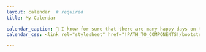 ```yaml
---
layout: calendar  # required
title: My Calendar

calendar_caption: 💜 I know for sure that there are many happy days on this calendar! 💜
calendar_css: <link rel="stylesheet" href="!PATH_TO_COMPONENTS!/bootstrap-calendar/css/calendar.css">

---
```


<!-- <p align="center">
 <img
 src="https://raw.githubusercontent.com/sofijacom/sofijacom.github.io/4d63c7033e8df29685f8d4157a27b3f30ef96a89/assets/web/Sparkles.webp"
   alt="Sparkles"
   width="38"
   height="38"
/>	
🦋 🦋 🦋 🦋 🦋 🦋   
<img
 src="https://raw.githubusercontent.com/sofijacom/sofijacom.github.io/4d63c7033e8df29685f8d4157a27b3f30ef96a89/assets/web/Sparkles.webp"
  alt="Sparkles"
  width="38"
  height="38"
/>
</p> -->

